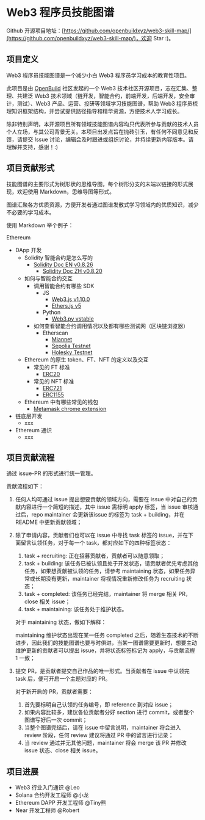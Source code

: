 # Web3 程序员技能图谱

Github 开源项目地址：[https://github.com/openbuildxyz/web3-skill-map/](https://github.com/openbuildxyz/web3-skill-map/)，欢迎 Star :)。

## 项目定义
Web3 程序员技能图谱是一个减少小白 Web3 程序员学习成本的教育性项目。

此项目是由 [OpenBuild](https://openbuild.xyz/) 社区发起的一个 Web3 技术社区开源项目，志在汇集、整理、共建泛 Web3 技术领域（链开发，智能合约，前端开发，后端开发，安全审计，测试）、Web3 产品、运营、投研等领域学习技能图谱，帮助 Web3 程序员梳理知识框架结构，并尝试提供路径指导和精华资源，方便技术人学习成长。

除非特别声明，本开源项目所有领域技能图谱内容均只代表所参与贡献的技术人员个人立场，与其公司背景无关。本项目出发点旨在抛砖引玉，有任何不同意见和反馈，请提交 Issue 讨论，编辑会及时跟进或组织讨论，并持续更新内容版本。请理解并支持，感谢！:)

## 项目贡献形式
技能图谱的主要形式为树形状的思维导图，每个树形分支的末端以链接的形式展现，欢迎使用 Markdown，思维导图等形式。

图谱汇聚各方优质资源，方便开发者通过图谱发散式学习领域内的优质知识，减少不必要的学习成本。

使用 Markdown 举个例子：

Ethereum
- DApp 开发
  - Solidity 智能合约是怎么写的
    - [Solidity Doc EN v0.8.26](https://docs.soliditylang.org/en/v0.8.26/)
      - [Solidity Doc ZH v0.8.20](https://docs.soliditylang.org/zh/v0.8.20/)
  - 如何与智能合约交互
    - 调用智能合约有哪些 SDK
      - JS
        - [Web3.js v1.10.0](https://web3js.readthedocs.io/en/v1.10.0/)
        - [Ethers.js v5](https://docs.ethers.org/v5/)
      - Python
        - [Web3.py vstable](https://web3py.readthedocs.io/en/stable/)
    - 如何查看智能合约调用情况以及都有哪些测试网（区块链浏览器）
      - Etherscan
        - [Miannet](https://etherscan.io/)
        - [Sepolia Testnet](https://sepolia.etherscan.io/)
        - [Holesky Testnet](https://holesky.etherscan.io/)
  - Ethereum 的原生 token、FT、NFT 的定义以及交互
    - 常见的 FT 标准
      - [ERC20](https://github.com/ethereum/ERCs/blob/master/ERCS/erc-20.md)
    - 常见的 NFT 标准
      - [ERC721](https://github.com/ethereum/ERCs/blob/master/ERCS/erc-721.md)
      - [ERC1155](https://github.com/ethereum/ercs/blob/master/ERCS/erc-1155.md)
  - Ethereum 中有哪些常见的钱包
    - [Metamask chrome extension](https://chromewebstore.google.com/detail/metamask/nkbihfbeogaeaoehlefnkodbefgpgknn)
- 链底层开发
  - xxx
- Ethereum 通识
  - xxx

## 项目贡献流程
通过 issue-PR 的形式进行统一管理。

贡献流程如下：

1. 任何人均可通过 issue 提出想要贡献的领域方向，需要在 issue 中对自己的贡献内容进行一个简短的描述，其中 issue 需标明 apply 标签，当 issue 审核通过后，repo maintainer 会更新该issue 的标签为 task + building，并在 README 中更新贡献领域；
2. 除了申请内容，贡献者们也可以在 issue 中寻找 task 标签的 issue，并在下面留言认领任务，对于每一个 task，都对应如下的四种标签状态：
    1. task + recruiting: 正在招募贡献者，贡献者可以随意领取；
    2. task + building: 该任务已被认领且处于开发状态，请贡献者优先考虑其他任务，如果想贡献被认领的任务，请参考 maintaining 状态，如果任务异常或长期没有更新，maintainer 将视情况重新修改任务为 recruiting 状态；
    3. task + completed: 该任务已经完结，maintainer 将 merge 相关 PR，close 相关 issue；
    4. task + maintaining: 该任务处于维护状态。
    
    对于 maintaining 状态，做如下解释：
    
    maintaining 维护状态出现在某一任务 completed 之后，随着生态技术的不断进步，因此我们的技能图谱也要与时俱进，当某一图谱需要更新时，想要主动维护更新的贡献者可以提出 issue，并将状态标签标记为 apply，与贡献流程 1 一致；
    
3. 提交 PR，是贡献者提交自己作品的唯一形式。当贡献者在 issue 中认领完 task 后，便可开启一个主题对应的 PR。
    
    对于新开启的 PR，贡献者需要：
    
    1. 首先要标明自己认领的任务编号，即 reference 到对应 issue；
    2. 如果内容比较多，建议各位贡献者分好 section 进行 commit，或者整个图谱写好后一次 commit；
    3. 当整个图谱完结后，请在 issue 中留言说明，maintainer 将会进入 review 阶段，任何 review 建议将通过 PR 中的留言进行记录；
    4. 当 review 通过并无其他问题，maintainer 将会 merge 该 PR 并修改 issue 状态、close 相关 issue。

## 项目进展
- Web3 行业入门通识 @Leo
- Solana 合约开发工程师 @小龙
- Ethereum DAPP 开发工程师 @Tiny熊
- Near 开发工程师 @Robert